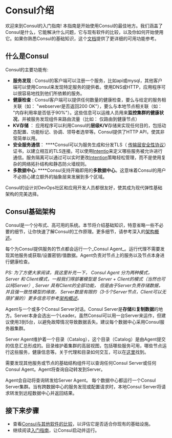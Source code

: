 # Consul介绍

欢迎来到Consul的入门指南! 本指南是开始使用Consul的最佳地方。我们涵盖了Consul是什么，它能解决什么问题，它与现有软件的比较，以及你如何开始使用它。如果你熟悉Consul的基础知识，这个[文档](https://www.consul.io/docs)提供了更详细的可用功能参考。

## 什么是Consul

 Consul的主要功能有:

* **服务发现** : Consul的客户端可以注册一个服务，比如api或mysql，其他客户端可以使用Consul来发现特定服务的提供者。使用DNS或HTTP，应用程序可以很容易地找到他们所依赖的服务。
*  **健康检查** : Consul客户端可以提供任何数量的健康检查，要么与给定的服务相关联（如： "webserver是否返回200 OK"），要么与本地节点相关联（如： "内存利用率是否低于90%"）。这些信息可以运维人员用来**监控集群的健康状况**，并被服务发现组件来路由流量（比如： 仅路由到健康节点）
*  **KV存储** ： 应用程序可以利用Consul的**层级K/V**存储来实现任何目的，包括动态配置、功能标记、协调、领导者选举等。Consul提供了HTTP API，使其非常简单以用。
*  **安全服务通信**： ****Consul可以为服务生成和分发TLS（ [传输层安全性协议](https://baike.baidu.com/item/TLS)）证书，以建立相互的TLS连接。可以使用[Intentio](https://www.consul.io/docs/connect/intentions)来定义哪些服务被允许进行通信。服务隔离可以通过可以实时更改[Intention](https://www.consul.io/docs/connect/intentions)策略轻松管理，而不是使用复杂的网络拓扑结构和静态防火墙规则。 
* **多数据中心**: ****Consul支持开箱即用的**多数据中心**。这意味着Consul的用户不必担心建立额外的抽象层来发展到多个区域。 

Consul的设计对DevOps社区和应用开发人员都很友好，使其成为现代弹性基础架构的完美选择。

## Consul基础架构

Consul是一个分布式、高可用的系统。本节将介绍基础知识，特意省略一些不必要的细节，让你快速了解Consul的工作原理。更多细节，请参考深入的[架构概述](https://yushuai-w.gitbook.io/consul/consul-architecture)。 

每个为Consul提供服务的节点都会运行一个_Consul Agent_。运行代理不需要发现其他服务或获取/设置密钥/值数据。Agent负责对节点上的服务以及节点本身进行健康检查。 

_PS: 为了方便大家阅读，我这里补充一下， Consul Agent 分为两种模式， Server 和 Client模式，一般我们得部署模型是 Server + Client的模式（当然也可以纯Server）, Server 具有Client的全部功能， 但是由于Server负责存储数据，并且强一致性模型的缘故， Server数是有限的（3-5个Server节点，Client可以无限扩展的）更多信息可参考_[_架构概述_](https://yushuai-w.gitbook.io/consul/consul-architecture)_。_ 

Agent与一个或多个Consul Server对话。Consul Server是**存储**和**复制数据**的地方。Server本身会选出一个Leader。虽然Consul可以用一台Server来运作，但建议使用3到5台，以避免故障情况导致数据丢失。建议每个数据中心采用Consul服务器集群。

Server Agent维护着一个目录（Catalog），这个目录（Catalog）是由Agent提交的信息汇总形成的。目录维护着集群的高层视图，包括哪些服务可用，哪些节点运行这些服务，健康信息等。关于代理和目录如何交互，可以在[这里](https://yushuai-w.gitbook.io/consul/architecture/anti-entropy)找到。 

需要发现其他服务或节点的基础结构组件可以查询任何Consul Server或任何Consul Agent。Agent将查询自动转发到Server。

Agent会自动将查询转发给Server Agent。 每个数据中心都运行一个Consul Server集群。当有跨数据中心的服务发现或配置请求时，本地Consul Server将请求转发到远程数据中心并返回结果。

## 接下来步骤

* 查看[Consul与其他软件的比较](https://www.consul.io/intro/vs)，以评估它是否适合你现有的基础设施。
* 继续阅读[入门指南](https://learn.hashicorp.com/tutorials/consul/get-started-install)，让Consul启动并运行。

